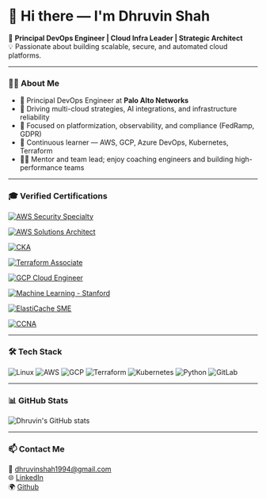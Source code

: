 # 👋 Hi there — I'm Dhruvin Shah

🎯 **Principal DevOps Engineer | Cloud Infra Leader | Strategic Architect**  
💡 Passionate about building scalable, secure, and automated cloud platforms.  

---

### 👨‍💻 About Me

- 🏢 Principal DevOps Engineer at **Palo Alto Networks**
- 🚀 Driving multi-cloud strategies, AI integrations, and infrastructure reliability
- 🔐 Focused on platformization, observability, and compliance (FedRamp, GDPR)
- 🧠 Continuous learner — AWS, GCP, Azure DevOps, Kubernetes, Terraform
- 👨‍🏫 Mentor and team lead; enjoy coaching engineers and building high-performance teams

---

### 🎓 Verified Certifications

[![AWS Security Specialty](https://img.shields.io/badge/AWS%20Security%20Specialty-Passed-yellow?logo=amazon-aws&logoColor=white)](https://www.credly.com/)

[![AWS Solutions Architect](https://img.shields.io/badge/AWS%20Solutions%20Architect%20Associate-Passed-orange?logo=amazon-aws&logoColor=white)](https://www.credly.com/)

[![CKA](https://img.shields.io/badge/CKA-Certified%20Kubernetes%20Administrator-blue?logo=kubernetes&logoColor=white)](https://www.credly.com/)

[![Terraform Associate](https://img.shields.io/badge/Terraform%20Associate-HashiCorp-623CE4?logo=terraform&logoColor=white)](https://www.credly.com/)

[![GCP Cloud Engineer](https://img.shields.io/badge/GCP%20Cloud%20Engineer-Passed-4285F4?logo=google-cloud&logoColor=white)](https://www.credly.com/)

[![Machine Learning - Stanford](https://img.shields.io/badge/Stanford%20ML%20Certificate-Completed-red?logo=google-colab&logoColor=white)](https://www.linkedin.com/learning/)

[![ElastiCache SME](https://img.shields.io/badge/ElastiCache%20SME-AWS-blue?logo=amazon-aws&logoColor=white)](https://www.linkedin.com/)

[![CCNA](https://img.shields.io/badge/CCNA-Cisco-blue?logo=cisco&logoColor=white)](https://www.credly.com/)

---

### 🛠️ Tech Stack

![Linux](https://img.shields.io/badge/Linux-FCC624?logo=linux&logoColor=black&style=flat)
![AWS](https://img.shields.io/badge/AWS-232F3E?logo=amazon-aws&logoColor=white&style=flat)
![GCP](https://img.shields.io/badge/GCP-4285F4?logo=google-cloud&logoColor=white&style=flat)
![Terraform](https://img.shields.io/badge/Terraform-623CE4?logo=terraform&logoColor=white)
![Kubernetes](https://img.shields.io/badge/Kubernetes-326CE5?logo=kubernetes&logoColor=white)
![Python](https://img.shields.io/badge/Python-3776AB?logo=python&logoColor=white)
![GitLab](https://img.shields.io/badge/GitLab-FC6D26?logo=gitlab&logoColor=white)

---

### 📊 GitHub Stats

![Dhruvin's GitHub stats](https://github-readme-stats.vercel.app/api?username=Dhruvin1&show_icons=true&theme=tokyonight)

---

### 📫 Contact Me

📧 dhruvinshah1994@gmail.com  
🌐 [LinkedIn](https://www.linkedin.com/in/dhruvinshah1994/)  
🌍 [Github](https://github.com/Dhruvin1)

